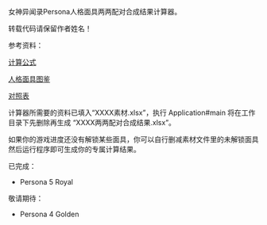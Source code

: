女神异闻录Persona人格面具两两配对合成结果计算器。

转载代码请保留作者姓名！

参考资料：

<a href="https://www.bilibili.com/read/cv19379754/">计算公式</a>

<a href="https://wiki.biligame.com/persona/P5R/%E4%BA%BA%E6%A0%BC%E9%9D%A2%E5%85%B7%E5%9B%BE%E9%89%B4">人格面具图鉴</a>

<a href="https://wiki.biligame.com/persona/P5R/%E5%90%88%E6%88%90%E8%8C%83%E5%BC%8F">对照表</a>

计算器所需要的资料已填入“XXXX素材.xlsx”，执行 Application#main 将在工作目录下先删除再生成 “XXXX两两配对合成结果.xlsx”。

如果你的游戏进度还没有解锁某些面具，你可以自行删减素材文件里的未解锁面具然后运行程序即可生成你的专属计算结果。

已完成：

* Persona 5 Royal

敬请期待：

* Persona 4 Golden

